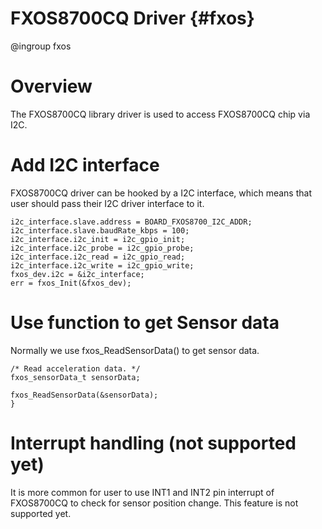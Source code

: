 FXOS8700CQ Driver {#fxos}
================
@ingroup fxos

# Overview

The FXOS8700CQ library driver is used to access FXOS8700CQ chip via I2C.

# Add I2C interface

FXOS8700CQ driver can be hooked by a I2C interface, which means that user should pass their I2C driver interface to it.

~~~~~{.c}
i2c_interface.slave.address = BOARD_FXOS8700_I2C_ADDR;
i2c_interface.slave.baudRate_kbps = 100;
i2c_interface.i2c_init = i2c_gpio_init;
i2c_interface.i2c_probe = i2c_gpio_probe;
i2c_interface.i2c_read = i2c_gpio_read;
i2c_interface.i2c_write = i2c_gpio_write;
fxos_dev.i2c = &i2c_interface;
err = fxos_Init(&fxos_dev);
~~~~~

# Use function to get Sensor data

Normally we use fxos_ReadSensorData() to get sensor data.

~~~~~{.c}
/* Read acceleration data. */
fxos_sensorData_t sensorData;

fxos_ReadSensorData(&sensorData);
}
~~~~~

# Interrupt handling (not supported yet)

It is more common for user to use INT1 and INT2 pin interrupt of FXOS8700CQ to check for sensor position change.
This feature is not supported yet.


